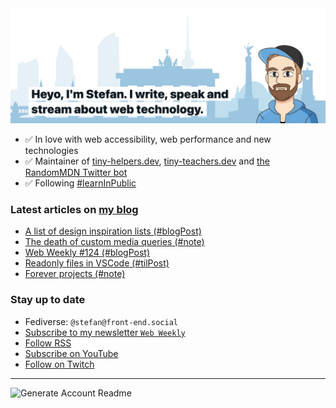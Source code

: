 <img alt="Heyo, I'm Stefan. I write and speak about web technology." src="https://raw.githubusercontent.com/stefanjudis/stefanjudis/main/screenshot.png">

- ✅ In love with web accessibility, web performance and new technologies
- ✅ Maintainer of [tiny-helpers.dev](https://tiny-helpers.dev), [tiny-teachers.dev](https://tiny-teachers.dev/) and [the RandomMDN Twitter bot](https://twitter.com/randomMDN)
- ✅ Following [#learnInPublic](https://www.stefanjudis.com/today-i-learned/)
### Latest articles on [my blog](https://www.stefanjudis.com)

<!-- BLOG-POST-LIST:START -->
- [A list of design inspiration lists &lpar;#blogPost&rpar;](https://www.stefanjudis.com/blog/design-inspiration-lists/)
- [The death of custom media queries &lpar;#note&rpar;](https://www.stefanjudis.com/notes/The-death-of-custom-media-queries/)
- [Web Weekly #124 &lpar;#blogPost&rpar;](https://www.stefanjudis.com/blog/web-weekly-124/)
- [Readonly files in VSCode &lpar;#tilPost&rpar;](https://www.stefanjudis.com/today-i-learned/readonly-files-in-vscode/)
- [Forever projects &lpar;#note&rpar;](https://www.stefanjudis.com/notes/forever-projects/)
<!-- BLOG-POST-LIST:END -->

### Stay up to date

- Fediverse: `@stefan@front-end.social`
- [Subscribe to my newsletter `Web Weekly`](https://webweekly.email/)
- [Follow RSS](https://www.stefanjudis.com/feeds/)
- [Subscribe on YouTube](https://youtube.com/c/stefanjudis)
- [Follow on Twitch](https://www.twitch.tv/stefanjudis)

---

![Generate Account Readme](https://github.com/stefanjudis/stefanjudis/workflows/Generate%20Account%20Readme/badge.svg)
